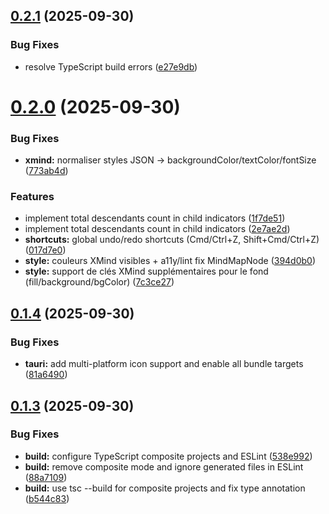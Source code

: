 ## [0.2.1](https://github.com/guthubrx/bigmind/compare/v0.2.0...v0.2.1) (2025-09-30)


### Bug Fixes

* resolve TypeScript build errors ([e27e9db](https://github.com/guthubrx/bigmind/commit/e27e9db490f5a5cc5d74168e56351bb7ecc84d22))

# [0.2.0](https://github.com/guthubrx/bigmind/compare/v0.1.4...v0.2.0) (2025-09-30)

### Bug Fixes

- **xmind:** normaliser styles JSON -> backgroundColor/textColor/fontSize ([773ab4d](https://github.com/guthubrx/bigmind/commit/773ab4d151079dbab2ab6add1f9406bcff44dd2d))

### Features

- implement total descendants count in child indicators ([1f7de51](https://github.com/guthubrx/bigmind/commit/1f7de5149fb468d77b66192c510c88d9c9ba5b99))
- implement total descendants count in child indicators ([2e7ae2d](https://github.com/guthubrx/bigmind/commit/2e7ae2ddbb1b4a423f649c2555cdc8db76f66c8c))
- **shortcuts:** global undo/redo shortcuts (Cmd/Ctrl+Z, Shift+Cmd/Ctrl+Z) ([017d7e0](https://github.com/guthubrx/bigmind/commit/017d7e0922753a53f05f5f3e0ad5ec66d3e3ecd4))
- **style:** couleurs XMind visibles + a11y/lint fix MindMapNode ([394d0b0](https://github.com/guthubrx/bigmind/commit/394d0b068c52a8dacca88d338fd8db6d094b8b3b))
- **style:** support de clés XMind supplémentaires pour le fond (fill/background/bgColor) ([7c3ce27](https://github.com/guthubrx/bigmind/commit/7c3ce276ee46b2a19f331432ac4fa1d6f77e7f79))

## [0.1.4](https://github.com/guthubrx/bigmind/compare/v0.1.3...v0.1.4) (2025-09-30)

### Bug Fixes

- **tauri:** add multi-platform icon support and enable all bundle targets ([81a6490](https://github.com/guthubrx/bigmind/commit/81a64909f058bb5c413fed5226e652b91dc99c93))

## [0.1.3](https://github.com/guthubrx/bigmind/compare/v0.1.2...v0.1.3) (2025-09-30)

### Bug Fixes

- **build:** configure TypeScript composite projects and ESLint ([538e992](https://github.com/guthubrx/bigmind/commit/538e9924a1a3b0d2757498d046bdb47fa79e1f70))
- **build:** remove composite mode and ignore generated files in ESLint ([88a7109](https://github.com/guthubrx/bigmind/commit/88a7109f132791837509be447e3a73ff6b489122))
- **build:** use tsc --build for composite projects and fix type annotation ([b544c83](https://github.com/guthubrx/bigmind/commit/b544c833cbd86eddfb54cd3123c83c274ac06acd))
